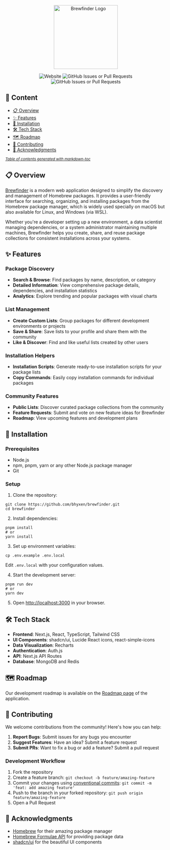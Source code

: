 <p align="center">
  <a href="https://brewfinder.app/">
    <img src="https://github.com/user-attachments/assets/5a55107b-02ee-4cd1-886a-c8d4720d2742" alt="Brewfinder Logo" width="200">
  </a>
</p>

<p align="center">
  <img alt="Website" src="https://img.shields.io/website?url=https%3A%2F%2Fwww.brewfinder.app&style=for-the-badge">
  <img alt="GitHub Issues or Pull Requests" src="https://img.shields.io/github/issues/bhyxen/brewfinder?style=for-the-badge">
  <img alt="GitHub Issues or Pull Requests" src="https://img.shields.io/github/issues-pr/bhyxen/brewfinder?style=for-the-badge">
</p>

## 📎 Content

- [📋 Overview](#---overview)
- [✨ Features](#--features)
- [🚀 Installation](#---installation)
- [🛠️ Tech Stack](#----tech-stack)
- [🗺️ Roadmap](#----roadmap)
- [👥 Contributing](#---contributing)
- [🙏 Acknowledgments](#---acknowledgments)

<small><i><a href='http://ecotrust-canada.github.io/markdown-toc/'>Table of contents generated with markdown-toc</a></i></small>


## 📋 Overview

[Brewfinder](https://www.brewfinder.app) is a modern web application designed to simplify the discovery and management of Homebrew packages. It provides a user-friendly interface for searching, organizing, and installing packages from the Homebrew package manager, which is widely used specially on macOS but also available for Linux, and Windows (via WSL).

Whether you're a developer setting up a new environment, a data scientist managing dependencies, or a system administrator maintaining multiple machines, Brewfinder helps you create, share, and reuse package collections for consistent installations across your systems.

## ✨ Features

### Package Discovery

- **Search & Browse**: Find packages by name, description, or category
- **Detailed Information**: View comprehensive package details, dependencies, and installation statistics
- **Analytics**: Explore trending and popular packages with visual charts


### List Management

- **Create Custom Lists**: Group packages for different development environments or projects
- **Save & Share**: Save lists to your profile and share them with the community
- **Like & Discover**: Find and like useful lists created by other users


### Installation Helpers

- **Installation Scripts**: Generate ready-to-use installation scripts for your package lists
- **Copy Commands**: Easily copy installation commands for individual packages


### Community Features

- **Public Lists**: Discover curated package collections from the community
- **Feature Requests**: Submit and vote on new feature ideas for Brewfinder
- **Roadmap**: View upcoming features and development plans

## 🚀 Installation

### Prerequisites

- Node.js
- npm, pnpm, yarn or any other Node.js package manager
- Git


### Setup

1. Clone the repository:


```shellscript
git clone https://github.com/bhyxen/brewfinder.git
cd brewfinder
```

2. Install dependencies:


```shellscript
pnpm install
# or
yarn install
```

3. Set up environment variables:


```shellscript
cp .env.example .env.local
```

Edit `.env.local` with your configuration values.

4. Start the development server:


```shellscript
pnpm run dev
# or
yarn dev
```

5. Open [http://localhost:3000](http://localhost:3000) in your browser.

## 🛠️ Tech Stack

- **Frontend**: Next.js, React, TypeScript, Tailwind CSS
- **UI Components**: shadcn/ui, Lucide React icons, react-simple-icons
- **Data Visualization**: Recharts
- **Authentication**: Auth.js
- **API**: Next.js API Routes
- **Database**: MongoDB and Redis

## 🗺️ Roadmap

Our development roadmap is available on the [Roadmap page](https://www.brewfinder.app/roadmap) of the application.

## 👥 Contributing

We welcome contributions from the community! Here's how you can help:

1. **Report Bugs**: Submit issues for any bugs you encounter
2. **Suggest Features**: Have an idea? Submit a feature request
3. **Submit PRs**: Want to fix a bug or add a feature? Submit a pull request


### Development Workflow

1. Fork the repository
2. Create a feature branch: `git checkout -b feature/amazing-feature`
3. Commit your changes using [conventional commits](https://www.conventionalcommits.org/en/v1.0.0/): `git commit -m 'feat: add amazing feature'`
4. Push to the branch in your forked repository: `git push origin feature/amazing-feature`
5. Open a Pull Request

## 🙏 Acknowledgments

- [Homebrew](https://brew.sh/) for their amazing package manager
- [Homebrew Formulae API](https://formulae.brew.sh/api/) for providing package data
- [shadcn/ui](https://ui.shadcn.com/) for the beautiful UI components